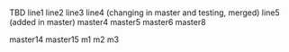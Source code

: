 #
TBD
line1
line2
line3
line4 (changing in master and testing, merged)
line5 (added in master)
master4
master5
master6
master8

master14
master15
m1
m2
m3